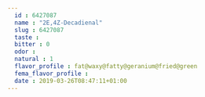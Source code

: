 ```yaml
---
  id : 6427087
  name : "2E,4Z-Decadienal"
  slug : 6427087
  taste : 
  bitter : 0
  odor : 
  natural : 1
  flavor_profile : fat@waxy@fatty@geranium@fried@green
  fema_flavor_profile : 
  date : 2019-03-26T08:47:11+01:00
---
```



